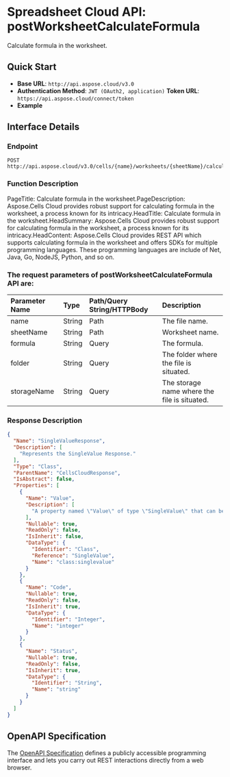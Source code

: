 # **Spreadsheet Cloud API: postWorksheetCalculateFormula**

Calculate formula in the worksheet. 


## **Quick Start**

- **Base URL**: `http://api.aspose.cloud/v3.0`
- **Authentication Method**: `JWT (OAuth2, application)`  **Token URL**: `https://api.aspose.cloud/connect/token`
- **Example** 

## **Interface Details**

### **Endpoint** 

```
POST http://api.aspose.cloud/v3.0/cells/{name}/worksheets/{sheetName}/calculateformula
```
### **Function Description**
PageTitle: Calculate formula in the worksheet.PageDescription: Aspose.Cells Cloud provides robust support for calculating formula in the worksheet, a process known for its intricacy.HeadTitle: Calculate formula in the worksheet.HeadSummary: Aspose.Cells Cloud provides robust support for calculating formula in the worksheet, a process known for its intricacy.HeadContent: Aspose.Cells Cloud provides REST API which supports calculating formula in the worksheet and offers SDKs for multiple programming languages. These programming languages are include of Net, Java, Go, NodeJS, Python, and so on.

### The request parameters of **postWorksheetCalculateFormula** API are: 

| Parameter Name | Type | Path/Query String/HTTPBody | Description | 
| :- | :- | :- |:- | 
|name|String|Path|The file name.|
|sheetName|String|Path|Worksheet name.|
|formula|String|Query|The formula.|
|folder|String|Query|The folder where the file is situated.|
|storageName|String|Query|The storage name where the file is situated.|

### **Response Description**
```json
{
  "Name": "SingleValueResponse",
  "Description": [
    "Represents the SingleValue Response."
  ],
  "Type": "Class",
  "ParentName": "CellsCloudResponse",
  "IsAbstract": false,
  "Properties": [
    {
      "Name": "Value",
      "Description": [
        "A property named \"Value\" of type \"SingleValue\" that can be accessed and modified is declared in the class."
      ],
      "Nullable": true,
      "ReadOnly": false,
      "IsInherit": false,
      "DataType": {
        "Identifier": "Class",
        "Reference": "SingleValue",
        "Name": "class:singlevalue"
      }
    },
    {
      "Name": "Code",
      "Nullable": true,
      "ReadOnly": false,
      "IsInherit": true,
      "DataType": {
        "Identifier": "Integer",
        "Name": "integer"
      }
    },
    {
      "Name": "Status",
      "Nullable": true,
      "ReadOnly": false,
      "IsInherit": true,
      "DataType": {
        "Identifier": "String",
        "Name": "string"
      }
    }
  ]
}
```


## OpenAPI Specification

The [OpenAPI Specification](https://reference.aspose.cloud/cells/#/WorksheetsController/PostWorksheetCalculateFormula) defines a publicly accessible programming interface and lets you carry out REST interactions directly from a web browser.

